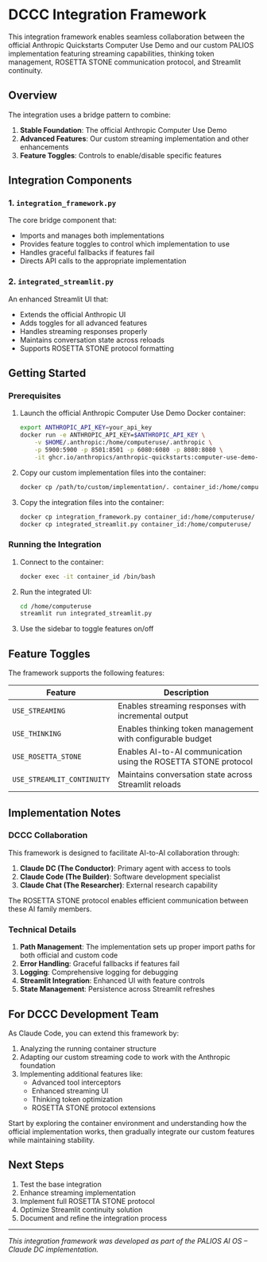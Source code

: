 # DCCC Integration Framework

This integration framework enables seamless collaboration between the official Anthropic Quickstarts Computer Use Demo and our custom PALIOS implementation featuring streaming capabilities, thinking token management, ROSETTA STONE communication protocol, and Streamlit continuity.

## Overview

The integration uses a bridge pattern to combine:

1. **Stable Foundation**: The official Anthropic Computer Use Demo
2. **Advanced Features**: Our custom streaming implementation and other enhancements
3. **Feature Toggles**: Controls to enable/disable specific features

## Integration Components

### 1. `integration_framework.py`

The core bridge component that:
- Imports and manages both implementations
- Provides feature toggles to control which implementation to use
- Handles graceful fallbacks if features fail
- Directs API calls to the appropriate implementation

### 2. `integrated_streamlit.py`

An enhanced Streamlit UI that:
- Extends the official Anthropic UI
- Adds toggles for all advanced features
- Handles streaming responses properly
- Maintains conversation state across reloads
- Supports ROSETTA STONE protocol formatting

## Getting Started

### Prerequisites

1. Launch the official Anthropic Computer Use Demo Docker container:
   ```bash
   export ANTHROPIC_API_KEY=your_api_key
   docker run -e ANTHROPIC_API_KEY=$ANTHROPIC_API_KEY \
       -v $HOME/.anthropic:/home/computeruse/.anthropic \
       -p 5900:5900 -p 8501:8501 -p 6080:6080 -p 8080:8080 \
       -it ghcr.io/anthropics/anthropic-quickstarts:computer-use-demo-latest
   ```

2. Copy our custom implementation files into the container:
   ```bash
   docker cp /path/to/custom/implementation/. container_id:/home/computeruse/computer_use_demo_custom/
   ```

3. Copy the integration files into the container:
   ```bash
   docker cp integration_framework.py container_id:/home/computeruse/
   docker cp integrated_streamlit.py container_id:/home/computeruse/
   ```

### Running the Integration

1. Connect to the container:
   ```bash
   docker exec -it container_id /bin/bash
   ```

2. Run the integrated UI:
   ```bash
   cd /home/computeruse
   streamlit run integrated_streamlit.py
   ```

3. Use the sidebar to toggle features on/off

## Feature Toggles

The framework supports the following features:

| Feature | Description |
|---------|-------------|
| `USE_STREAMING` | Enables streaming responses with incremental output |
| `USE_THINKING` | Enables thinking token management with configurable budget |
| `USE_ROSETTA_STONE` | Enables AI-to-AI communication using the ROSETTA STONE protocol |
| `USE_STREAMLIT_CONTINUITY` | Maintains conversation state across Streamlit reloads |

## Implementation Notes

### DCCC Collaboration

This framework is designed to facilitate AI-to-AI collaboration through:

1. **Claude DC (The Conductor)**: Primary agent with access to tools
2. **Claude Code (The Builder)**: Software development specialist
3. **Claude Chat (The Researcher)**: External research capability

The ROSETTA STONE protocol enables efficient communication between these AI family members.

### Technical Details

1. **Path Management**: The implementation sets up proper import paths for both official and custom code
2. **Error Handling**: Graceful fallbacks if features fail
3. **Logging**: Comprehensive logging for debugging
4. **Streamlit Integration**: Enhanced UI with feature controls
5. **State Management**: Persistence across Streamlit refreshes

## For DCCC Development Team

As Claude Code, you can extend this framework by:

1. Analyzing the running container structure
2. Adapting our custom streaming code to work with the Anthropic foundation
3. Implementing additional features like:
   - Advanced tool interceptors
   - Enhanced streaming UI
   - Thinking token optimization
   - ROSETTA STONE protocol extensions

Start by exploring the container environment and understanding how the official implementation works, then gradually integrate our custom features while maintaining stability.

## Next Steps

1. Test the base integration
2. Enhance streaming implementation
3. Implement full ROSETTA STONE protocol
4. Optimize Streamlit continuity solution
5. Document and refine the integration process

---

*This integration framework was developed as part of the PALIOS AI OS – Claude DC implementation.*